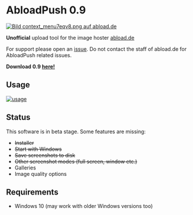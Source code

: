 AbloadPush 0.9
======
[![Bild context_menu7eqv8.png auf abload.de](https://abload.de/img/context_menu7eqv8.png)](http://abload.de/image.php?img=context_menu7eqv8.png)

**Unofficial** upload tool for the image hoster [abload.de](http://abload.de/)

For support please open an [issue](https://github.com/piranha771/AbloadPush/issues). Do not contact the staff of abload.de for AbloadPush related issues.

  **Download 0.9 [here!](https://github.com/piranha771/AbloadPush/releases)**



Usage
------
[![usage](https://abload.de/img/usagek6on7.png)](http://abload.de/image.php?img=usagek6on7.png)

Status
-----
This software is in beta stage. Some features are missing:
  * ~~Installer~~
  * ~~Start with Windows~~
  * ~~Save screenshots to disk~~
  * ~~Other screenshot modes (full screen, window etc.)~~
  * Galleries
  * Image quality options

Requirements 
---------
  * Windows 10 (may work with older Windows versions too)
